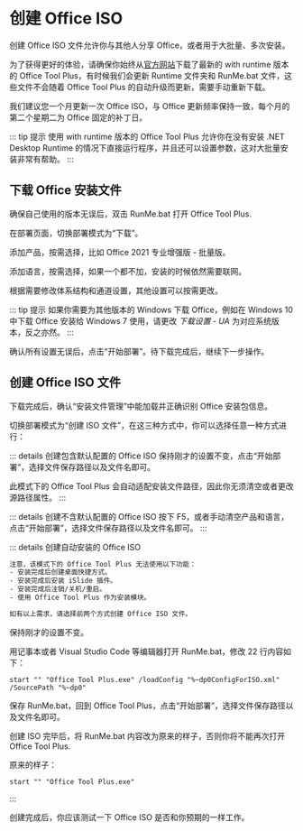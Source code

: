 # 创建 Office ISO

创建 Office ISO 文件允许你与其他人分享 Office，或者用于大批量、多次安装。

为了获得更好的体验，请确保你始终从[官方网站](https://otp.landian.vip/)下载了最新的 with runtime 版本的 Office Tool Plus，有时候我们会更新 Runtime 文件夹和 RunMe.bat 文件，这些文件不会随着 Office Tool Plus 的自动升级而更新，需要手动重新下载。

我们建议您一个月更新一次 Office ISO，与 Office 更新频率保持一致，每个月的第二个星期二为 Office 固定的补丁日。

::: tip 提示
使用 with runtime 版本的 Office Tool Plus 允许你在没有安装 .NET Desktop Runtime 的情况下直接运行程序，并且还可以设置参数，这对大批量安装非常有帮助。
:::

## 下载 Office 安装文件

确保自己使用的版本无误后，双击 RunMe.bat 打开 Office Tool Plus.

在部署页面，切换部署模式为“下载”。

添加产品，按需选择，比如 Office 2021 专业增强版 - 批量版。

添加语言，按需选择，如果一个都不加，安装的时候依然需要联网。

根据需要修改体系结构和通道设置，其他设置可以按需更改。

::: tip 提示
如果你需要为其他版本的 Windows 下载 Office，例如在 Windows 10 中下载 Office 安装给 Windows 7 使用，请更改 *下载设置 - UA* 为对应系统版本，反之亦然。
:::

确认所有设置无误后，点击“开始部署”。待下载完成后，继续下一步操作。

## 创建 Office ISO 文件

下载完成后，确认“安装文件管理”中能加载并正确识别 Office 安装包信息。

切换部署模式为“创建 ISO 文件”，在这三种方式中，你可以选择任意一种方式进行：

::: details 创建包含默认配置的 Office ISO
保持刚才的设置不变，点击“开始部署”，选择文件保存路径以及文件名即可。

此模式下的 Office Tool Plus 会自动适配安装文件路径，因此你无须清空或者更改源路径属性。
:::

::: details 创建不含默认配置的 Office ISO
按下 F5，或者手动清空产品和语言，点击“开始部署”，选择文件保存路径以及文件名即可。
:::

::: details 创建自动安装的 Office ISO

``` txt
注意，该模式下的 Office Tool Plus 无法使用以下功能：
- 安装完成后创建桌面快捷方式。
- 安装完成后安装 iSlide 插件。
- 安装完成后注销/关机/重启。
- 使用 Office Tool Plus 作为安装模块。

如有以上需求，请选择前两个方式创建 Office ISO 文件。
```

保持刚才的设置不变。

用记事本或者 Visual Studio Code 等编辑器打开 RunMe.bat，修改 22 行内容如下：

``` batch
start "" "Office Tool Plus.exe" /loadConfig "%~dp0ConfigForISO.xml" /SourcePath "%~dp0"
```

保存 RunMe.bat，回到 Office Tool Plus，点击“开始部署”，选择文件保存路径以及文件名即可。

创建 ISO 完毕后，将 RunMe.bat 内容改为原来的样子，否则你将不能再次打开 Office Tool Plus.

原来的样子：

``` batch
start "" "Office Tool Plus.exe"
```

:::

创建完成后，你应该测试一下 Office ISO 是否和你预期的一样工作。
